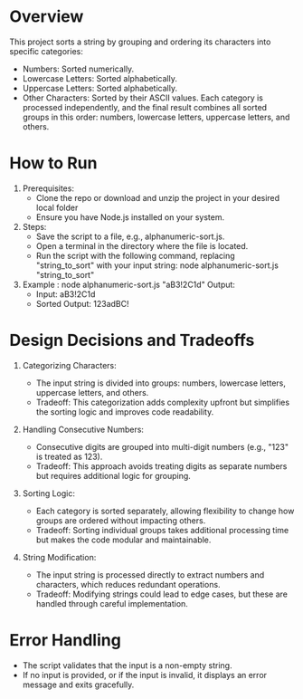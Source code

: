 # Overview

This project sorts a string by grouping and ordering its characters into specific categories:

- Numbers: Sorted numerically.
- Lowercase Letters: Sorted alphabetically.
- Uppercase Letters: Sorted alphabetically.
- Other Characters: Sorted by their ASCII values.
Each category is processed independently, and the final result combines all sorted groups in this order: numbers, lowercase letters, uppercase letters, and others.


# How to Run

1. Prerequisites:
    - Clone the repo or download and unzip the project in your desired local folder
    - Ensure you have Node.js installed on your system.
2. Steps:
    - Save the script to a file, e.g., alphanumeric-sort.js.
    - Open a terminal in the directory where the file is located.
    - Run the script with the following command, replacing "string_to_sort" with your input string:
            node alphanumeric-sort.js "string_to_sort"
3. Example : node alphanumeric-sort.js "aB3!2C1d"
    Output:   
    - Input: aB3!2C1d  
    - Sorted Output: 123adBC!


# Design Decisions and Tradeoffs

1. Categorizing Characters:

    - The input string is divided into groups: numbers, lowercase letters, uppercase letters, and others.
    - Tradeoff: This categorization adds complexity upfront but simplifies the sorting logic and improves code readability.

2. Handling Consecutive Numbers:

    - Consecutive digits are grouped into multi-digit numbers (e.g., "123" is treated as 123).
    - Tradeoff: This approach avoids treating digits as separate numbers but requires additional logic for grouping.

3. Sorting Logic:

    - Each category is sorted separately, allowing flexibility to change how groups are ordered without impacting others.
    - Tradeoff: Sorting individual groups takes additional processing time but makes the code modular and maintainable.

4. String Modification:

    - The input string is processed directly to extract numbers and characters, which reduces redundant operations.
    - Tradeoff: Modifying strings could lead to edge cases, but these are handled through careful implementation.

# Error Handling
- The script validates that the input is a non-empty string.
- If no input is provided, or if the input is invalid, it displays an error message and exits gracefully.
